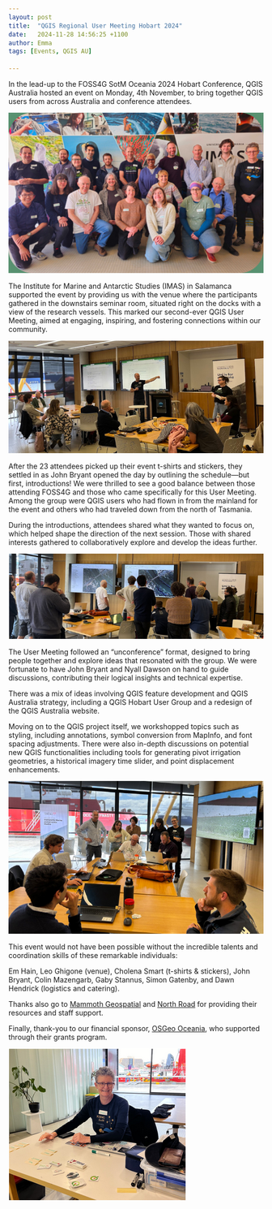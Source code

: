 ```yaml
---
layout: post
title:  "QGIS Regional User Meeting Hobart 2024"
date:   2024-11-28 14:56:25 +1100
author: Emma
tags: [Events, QGIS AU]

---
```



In the lead-up to the FOSS4G SotM Oceania 2024 Hobart Conference, QGIS Australia hosted an event on Monday, 4th November, to bring together QGIS users from across Australia and conference attendees.

<img class="centered-image" src="/assets/img/posts/QGIS_UM_rounded_small.jpg" alt="Group photo"/>

The Institute for Marine and Antarctic Studies (IMAS) in Salamanca supported the event by providing us with the venue where the participants gathered in the downstairs seminar room, situated right on the docks with a view of the research vessels. This marked our second-ever QGIS User Meeting, aimed at engaging, inspiring, and fostering connections within our community.

<img class="centered-image" src="/assets/img/posts/UM2024p1.png" alt="Intro photo"/>

After the 23 attendees picked up their event t-shirts and stickers, they settled in as John Bryant opened the day by outlining the schedule—but first, introductions! We were thrilled to see a good balance between those attending FOSS4G and those who came specifically for this User Meeting. Among the group were QGIS users who had flown in from the mainland for the event and others who had traveled down from the north of Tasmania.

During the introductions, attendees shared what they wanted to focus on, which helped shape the direction of the next session. Those with shared interests gathered to collaboratively explore and develop the ideas further.

<img class="centered-image" src="/assets/img/posts//UM2024p2.png" alt= "Study photo"/>

The User Meeting followed an “unconference” format, designed to bring people together and explore ideas that resonated with the group. We were fortunate to have John Bryant and Nyall Dawson on hand to guide discussions, contributing their logical insights and technical expertise.

There was a mix of ideas involving QGIS feature development and QGIS Australia strategy, including a QGIS Hobart User Group and a redesign of the QGIS Australia website. 

Moving on to the QGIS project itself, we workshopped topics such as styling, including annotations, symbol conversion from MapInfo, and font spacing adjustments. There were also in-depth discussions on potential new QGIS functionalities including tools for generating pivot irrigation geometries, a historical imagery time slider, and point displacement enhancements.

<img class="centered-image" src="/assets/img/posts/UM2024p3.png" alt= "People looking at computers"/>

This event would not have been possible without the incredible talents and coordination skills of these remarkable individuals:

Em Hain, Leo Ghigone (venue), Cholena Smart (t-shirts & stickers), John Bryant, Colin Mazengarb, Gaby Stannus, Simon Gatenby, and Dawn Hendrick (logistics and catering). 

Thanks also go to [Mammoth Geospatial](https://mammothgeospatial.com/) and [North Road](https://north-road.com/) for providing their resources and staff support.

Finally, thank-you to our financial sponsor, [OSGeo Oceania](https://osgeo-oceania.org/), who supported through their grants program.

<img class="centered-image" src="/assets/img/posts/UM2024dawn.png" alt= "Dawn"/>
